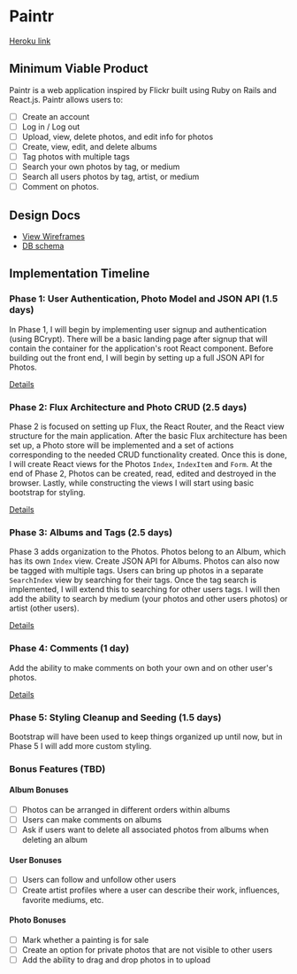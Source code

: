 # Paintr

[Heroku link][heroku]

[heroku]: https://paintr-pics.herokuapp.com/

## Minimum Viable Product

Paintr is a web application inspired by Flickr built using Ruby on Rails and React.js. Paintr allows users to:

- [ ] Create an account
- [ ] Log in / Log out
- [ ] Upload, view, delete photos, and edit info for photos
- [ ] Create, view, edit, and delete albums
- [ ] Tag photos with multiple tags
- [ ] Search your own photos by tag, or medium
- [ ] Search all users photos by tag, artist, or medium
- [ ] Comment on photos. 

## Design Docs
* [View Wireframes][view]
* [DB schema][schema]

[view]: ./docs/views.md
[schema]: ./docs/schema.md

## Implementation Timeline

### Phase 1: User Authentication, Photo Model and JSON API (1.5 days)

In Phase 1, I will begin by implementing user signup and authentication (using
BCrypt). There will be a basic landing page after signup that will contain the
container for the application's root React component. Before building out the
front end, I will begin by setting up a full JSON API for Photos.

[Details][phase-one]

### Phase 2: Flux Architecture and Photo CRUD (2.5 days)

Phase 2 is focused on setting up Flux, the React Router, and the React view
structure for the main application. After the basic Flux architecture has been
set up, a Photo store will be implemented and a set of actions corresponding to
the needed CRUD functionality created. Once this is done, I will create React
views for the Photos `Index`, `IndexItem` and `Form`. At the end of Phase 2,
Photos can be created, read, edited and destroyed in the browser. Lastly, while constructing the views I will start using basic bootstrap for styling.

[Details][phase-two]

### Phase 3: Albums and Tags (2.5 days)

Phase 3 adds organization to the Photos. Photos belong to an Album, which has
its own `Index` view. Create JSON API for Albums. Photos can also now be
tagged with multiple tags. Users can bring up photos in a separate `SearchIndex`
view by searching for their tags. Once the tag search is implemented, I will
extend this to searching for other users tags. I will then add the ability to search by medium (your photos and other users photos) or artist (other users).

[Details][phase-three]

### Phase 4: Comments (1 day)

Add the ability to make comments on both your own and on other user's photos.

[Details][phase-four]

### Phase 5: Styling Cleanup and Seeding (1.5 days)

Bootstrap will have been used to keep things organized up until now, but in
Phase 5 I will add more custom styling.

### Bonus Features (TBD)

#### Album Bonuses
- [ ] Photos can be arranged in different orders within albums
- [ ] Users can make comments on albums
- [ ] Ask if users want to delete all associated photos from albums when deleting an album

#### User Bonuses
- [ ] Users can follow and unfollow other users
- [ ] Create artist profiles where a user can describe their work, influences, favorite mediums, etc.

#### Photo Bonuses
- [ ] Mark whether a painting is for sale
- [ ] Create an option for private photos that are not visible to other users
- [ ] Add the ability to drag and drop photos in to upload

[phase-one]: ./docs/phases/phase1.md
[phase-two]: ./docs/phases/phase2.md
[phase-three]: ./docs/phases/phase3.md
[phase-four]: ./docs/phases/phase4.md
[phase-five]: ./docs/phases/phase5.md

